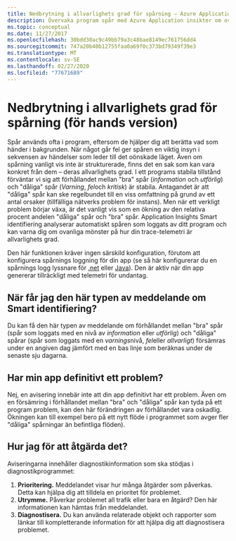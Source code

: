 ```yaml
---
title: Nedbrytning i allvarlighets grad för spårning – Azure Application insikter
description: Övervaka program spår med Azure Application insikter om ovanliga mönster i trace telemetri med Smart identifiering.
ms.topic: conceptual
ms.date: 11/27/2017
ms.openlocfilehash: 30bdd30ac9c49bb79a3c48bae8149ec761756dd4
ms.sourcegitcommit: 747a20b40b12755faa0a69f0c373bd79349f39e3
ms.translationtype: MT
ms.contentlocale: sv-SE
ms.lasthandoff: 02/27/2020
ms.locfileid: "77671689"
---
```

# <a name="degradation-in-trace-severity-ratio-preview"></a>Nedbrytning i allvarlighets grad för spårning (för hands version)

Spår används ofta i program, eftersom de hjälper dig att berätta vad som händer i bakgrunden. När något går fel ger spåren en viktig insyn i sekvensen av händelser som leder till det oönskade läget. Även om spårning vanligt vis inte är strukturerade, finns det en sak som kan vara konkret från dem – deras allvarlighets grad. I ett programs stabila tillstånd förväntar vi sig att förhållandet mellan "bra" spår (*information* och *utförlig*) och "dåliga" spår (*Varning*, *fel*och *kritisk*) är stabila. Antagandet är att "dåliga" spår kan ske regelbundet till en viss omfattning på grund av ett antal orsaker (tillfälliga nätverks problem för instans). Men när ett verkligt problem börjar växa, är det vanligt vis som en ökning av den relativa procent andelen "dåliga" spår och "bra" spår. Application Insights Smart identifiering analyserar automatiskt spåren som loggats av ditt program och kan varna dig om ovanliga mönster på hur din trace-telemetri är allvarlighets grad.

Den här funktionen kräver ingen särskild konfiguration, förutom att konfigurera spårnings loggning för din app (se så här konfigurerar du en spårnings logg lyssnare för [.net](https://docs.microsoft.com/azure/application-insights/app-insights-asp-net-trace-logs) eller [Java](https://docs.microsoft.com/azure/application-insights/app-insights-java-trace-logs)). Den är aktiv när din app genererar tillräckligt med telemetri för undantag.

## <a name="when-would-i-get-this-type-of-smart-detection-notification"></a>När får jag den här typen av meddelande om Smart identifiering?
Du kan få den här typen av meddelande om förhållandet mellan "bra" spår (spår som loggats med en nivå av *information* eller *utförlig*) och "dåliga" spårar (spår som loggats med en *varnings*nivå, *fel*eller *allvarligt*) försämras under en angiven dag jämfört med en bas linje som beräknas under de senaste sju dagarna.

## <a name="does-my-app-definitely-have-a-problem"></a>Har min app definitivt ett problem?
Nej, en avisering innebär inte att din app definitivt har ett problem. Även om en försämring i förhållandet mellan "bra" och "dåliga" spår kan tyda på ett program problem, kan den här förändringen av förhållandet vara oskadlig. Ökningen kan till exempel bero på ett nytt flöde i programmet som avger fler "dåliga" spårningar än befintliga flöden).

## <a name="how-do-i-fix-it"></a>Hur jag för att åtgärda det?
Aviseringarna innehåller diagnostikinformation som ska stödjas i diagnostikprogrammet:
1. **Prioritering.** Meddelandet visar hur många åtgärder som påverkas. Detta kan hjälpa dig att tilldela en prioritet för problemet.
2. **Utrymme.** Påverkar problemet all trafik eller bara en åtgärd? Den här informationen kan hämtas från meddelandet.
3. **Diagnostisera.** Du kan använda relaterade objekt och rapporter som länkar till kompletterande information för att hjälpa dig att diagnostisera problemet.



